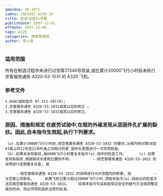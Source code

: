 ```yaml
---
amendno: 39-2071  
cadno: CAD1997-A320-19  
title: 检查38至41号框  
publishdate: 1997-12-01  
effdate: 1997-12-08  
tags: A320  
categories: 西南管理局  
author: 李小虎  
---
```

  
### 适用范围  
所有在制造过程中未进行过空客21346号改装,或在累计20000飞行小时前未执行空客服务通告 A320-53-1031 的 A320 飞机。  
  
<!--more-->  
### 参考文件  
    1.DGAC适航指令 97-313-107(B);  
    2.空客服务通告 A320-53-1031或其以后的修正 ;  
    3.空客服务通告 A320-53-1032或其以后的修正。  
  
### 原因、措施和规定     在疲劳试验中,在框的外缘发现从坚固件孔扩展的裂纹。因此,自本指令生效起,执行下列要求。  
     (a).在累计30000飞行小时前,按空客服务通告 A320-53-1032 的要求,从框内侧对第38至41框上的12号至21号桁条之间部分的紧 固件孔周围进行一次目视检查。  
     (b).如果未发现裂纹,每6000飞行小时重复本指令(a).段中的检查工作。      (c).如果发现有裂纹,根据裂纹长度和位置的不同:          --按空客服务通告 A320-53-1032 的说明进行定期重复检查; 或  
  
         --按空客服务通告 A320-53-1032 的说明进行允许范围内的修理; 或          --与空客公司联系。     如果飞机已累计超过20000飞行小时,须按本指令(a).段给出的检查方法完成空客服务通告 A320-53-1031。    完成本指令可采取能保证安全的替代方法或调整完成的时间，但必须得到适航当局的批准。  
